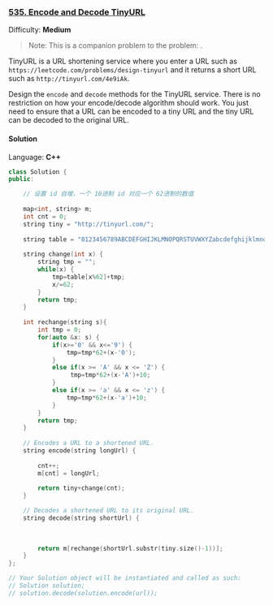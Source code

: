 ### [535\. Encode and Decode TinyURL](https://leetcode.com/problems/encode-and-decode-tinyurl/)

Difficulty: **Medium**


> Note: This is a companion problem to the problem: .

TinyURL is a URL shortening service where you enter a URL such as `https://leetcode.com/problems/design-tinyurl` and it returns a short URL such as `http://tinyurl.com/4e9iAk`.

Design the `encode` and `decode` methods for the TinyURL service. There is no restriction on how your encode/decode algorithm should work. You just need to ensure that a URL can be encoded to a tiny URL and the tiny URL can be decoded to the original URL.


#### Solution

Language: **C++**

```c++
class Solution {
public:

    // 设置 id 自增，一个 10进制 id 对应一个 62进制的数值
    
    map<int, string> m;
    int cnt = 0;
    string tiny = "http://tinyurl.com/";
    
    string table = "0123456789ABCDEFGHIJKLMNOPQRSTUVWXYZabcdefghijklmnopqrstuvwxyz";
    
    string change(int x) {
        string tmp = "";
        while(x) {
            tmp=table[x%62]+tmp;
            x/=62;
        }
        return tmp;
    }
    
    int rechange(string s){
        int tmp = 0;
        for(auto &x: s) {
            if(x>='0' && x<='9') {
                tmp=tmp*62+(x-'0');
            }
            else if(x >= 'A' && x <= 'Z') {
                 tmp=tmp*62+(x-'A')+10;
            }
            else if(x >= 'a' && x <= 'z') {
                tmp=tmp*62+(x-'a')+10;
            }
        }
        return tmp;
    }
    
    // Encodes a URL to a shortened URL.
    string encode(string longUrl) {
        
        cnt++;
        m[cnt] = longUrl;
        
        return tiny+change(cnt);
    }

    // Decodes a shortened URL to its original URL.
    string decode(string shortUrl) {
        
        
        
        return m[rechange(shortUrl.substr(tiny.size()-1))];
    }
};

// Your Solution object will be instantiated and called as such:
// Solution solution;
// solution.decode(solution.encode(url));
```